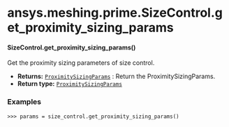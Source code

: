 # ansys.meshing.prime.SizeControl.get_proximity_sizing_params



#### SizeControl.get_proximity_sizing_params()

Get the proximity sizing parameters of size control.

* **Returns:**
  [`ProximitySizingParams`](ansys.meshing.prime.ProximitySizingParams.md#ansys.meshing.prime.ProximitySizingParams)
  : Return the ProximitySizingParams.
* **Return type:**
  [`ProximitySizingParams`](ansys.meshing.prime.ProximitySizingParams.md#ansys.meshing.prime.ProximitySizingParams)

### Examples

```pycon
>>> params = size_control.get_proximity_sizing_params()
```

<!-- !! processed by numpydoc !! -->
